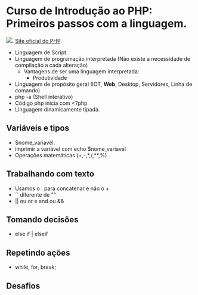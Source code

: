 # Curso de Introdução ao PHP: Primeiros passos com a linguagem.
![](https://www.alura.com.br/assets/api/share/curso-php-primeiros-passos.png).
[Site oficial do PHP](https://php.net/).
* Linguagem de Script.
* Linguagem de programação interpretada (Não existe a necessidade de compilação a cada alteração)
  * Vantagens de ser uma linguagem interpretada:
    * Produtividade
* Linguagem de propósito geral (IOT, **Web**, Desktop, Servidores, Linha de comando)
* php -a (Shell interativo)
* Código php inicia com <?php
* Linguagem dinamicamente tipada.

## Variáveis e tipos
* $nome_variavel.
* imprimir a variável com echo $nome_variavel
* Operações matemáticas (+,-,*,/,**,%)

## Trabalhando com texto
* Usamos o . para concatenar e não o +
* ´´ diferente de ""
* || ou or e and ou &&

## Tomando decisões
* else if | elseif

## Repetindo ações
* while, for, break;

## Desafios






